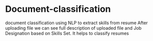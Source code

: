 # Document-classification
document classification using NLP to extract skills from resume
After uploading file we can see full description of uploaded file and Job Designation based on Skills Set.
It helps to classify resumes
